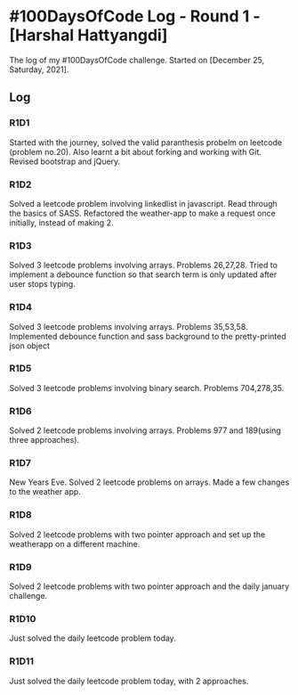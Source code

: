 # #100DaysOfCode Log - Round 1 - [Harshal Hattyangdi]

The log of my #100DaysOfCode challenge. Started on [December 25, Saturday, 2021].

## Log

### R1D1

Started with the journey, solved the valid paranthesis probelm on leetcode (problem no.20). Also learnt a bit about forking and working with Git. Revised bootstrap and jQuery.

### R1D2

Solved a leetcode problem involving linkedlist in javascript. Read through the basics of SASS. Refactored the weather-app to make a request once initially, instead of making 2.

### R1D3

Solved 3 leetcode problems involving arrays. Problems 26,27,28. Tried to implement a debounce function so that search term is only updated after user stops typing.

### R1D4

Solved 3 leetcode problems involving arrays. Problems 35,53,58. Implemented debounce function and sass background to the pretty-printed json object

### R1D5

Solved 3 leetcode problems involving binary search. Problems 704,278,35.

### R1D6

Solved 2 leetcode problems involving arrays. Problems 977 and 189(using three approaches).

### R1D7

New Years Eve. Solved 2 leetcode problems on arrays. Made a few changes to the weather app.

### R1D8

Solved 2 leetcode problems with two pointer approach and set up the weatherapp on a different machine.

### R1D9

Solved 2 leetcode problems with two pointer approach and the daily january challenge.

### R1D10

Just solved the daily leetcode problem today.

### R1D11

Just solved the daily leetcode problem today, with 2 approaches.
